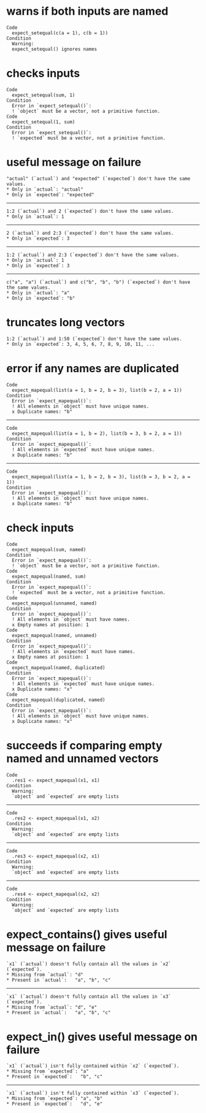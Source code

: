 # warns if both inputs are named

    Code
      expect_setequal(c(a = 1), c(b = 1))
    Condition
      Warning:
      expect_setequal() ignores names

# checks inputs

    Code
      expect_setequal(sum, 1)
    Condition
      Error in `expect_setequal()`:
      ! `object` must be a vector, not a primitive function.
    Code
      expect_setequal(1, sum)
    Condition
      Error in `expect_setequal()`:
      ! `expected` must be a vector, not a primitive function.

# useful message on failure

    "actual" (`actual`) and "expected" (`expected`) don't have the same values.
    * Only in `actual`: "actual"
    * Only in `expected`: "expected"
    

---

    1:2 (`actual`) and 2 (`expected`) don't have the same values.
    * Only in `actual`: 1
    

---

    2 (`actual`) and 2:3 (`expected`) don't have the same values.
    * Only in `expected`: 3
    

---

    1:2 (`actual`) and 2:3 (`expected`) don't have the same values.
    * Only in `actual`: 1
    * Only in `expected`: 3
    

---

    c("a", "a") (`actual`) and c("b", "b", "b") (`expected`) don't have the same values.
    * Only in `actual`: "a"
    * Only in `expected`: "b"
    

# truncates long vectors

    1:2 (`actual`) and 1:50 (`expected`) don't have the same values.
    * Only in `expected`: 3, 4, 5, 6, 7, 8, 9, 10, 11, ...
    

# error if any names are duplicated

    Code
      expect_mapequal(list(a = 1, b = 2, b = 3), list(b = 2, a = 1))
    Condition
      Error in `expect_mapequal()`:
      ! All elements in `object` must have unique names.
      x Duplicate names: "b"

---

    Code
      expect_mapequal(list(a = 1, b = 2), list(b = 3, b = 2, a = 1))
    Condition
      Error in `expect_mapequal()`:
      ! All elements in `expected` must have unique names.
      x Duplicate names: "b"

---

    Code
      expect_mapequal(list(a = 1, b = 2, b = 3), list(b = 3, b = 2, a = 1))
    Condition
      Error in `expect_mapequal()`:
      ! All elements in `object` must have unique names.
      x Duplicate names: "b"

# check inputs

    Code
      expect_mapequal(sum, named)
    Condition
      Error in `expect_mapequal()`:
      ! `object` must be a vector, not a primitive function.
    Code
      expect_mapequal(named, sum)
    Condition
      Error in `expect_mapequal()`:
      ! `expected` must be a vector, not a primitive function.
    Code
      expect_mapequal(unnamed, named)
    Condition
      Error in `expect_mapequal()`:
      ! All elements in `object` must have names.
      x Empty names at position: 1
    Code
      expect_mapequal(named, unnamed)
    Condition
      Error in `expect_mapequal()`:
      ! All elements in `expected` must have names.
      x Empty names at position: 1
    Code
      expect_mapequal(named, duplicated)
    Condition
      Error in `expect_mapequal()`:
      ! All elements in `expected` must have unique names.
      x Duplicate names: "x"
    Code
      expect_mapequal(duplicated, named)
    Condition
      Error in `expect_mapequal()`:
      ! All elements in `object` must have unique names.
      x Duplicate names: "x"

# succeeds if comparing empty named and unnamed vectors

    Code
      .res1 <- expect_mapequal(x1, x1)
    Condition
      Warning:
      `object` and `expected` are empty lists

---

    Code
      .res2 <- expect_mapequal(x1, x2)
    Condition
      Warning:
      `object` and `expected` are empty lists

---

    Code
      .res3 <- expect_mapequal(x2, x1)
    Condition
      Warning:
      `object` and `expected` are empty lists

---

    Code
      .res4 <- expect_mapequal(x2, x2)
    Condition
      Warning:
      `object` and `expected` are empty lists

# expect_contains() gives useful message on failure

    `x1` (`actual`) doesn't fully contain all the values in `x2` (`expected`).
    * Missing from `actual`: "d"
    * Present in `actual`:   "a", "b", "c"
    

---

    `x1` (`actual`) doesn't fully contain all the values in `x3` (`expected`).
    * Missing from `actual`: "d", "e"
    * Present in `actual`:   "a", "b", "c"
    

# expect_in() gives useful message on failure

    `x1` (`actual`) isn't fully contained within `x2` (`expected`).
    * Missing from `expected`: "a"
    * Present in `expected`:   "b", "c"
    

---

    `x1` (`actual`) isn't fully contained within `x3` (`expected`).
    * Missing from `expected`: "a", "b"
    * Present in `expected`:   "d", "e"
    

